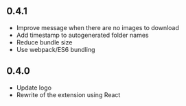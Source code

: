 ## 0.4.1

* Improve message when there are no images to download
* Add timestamp to autogenerated folder names
* Reduce bundle size
* Use webpack/ES6 bundling

## 0.4.0

* Update logo
* Rewrite of the extension using React

